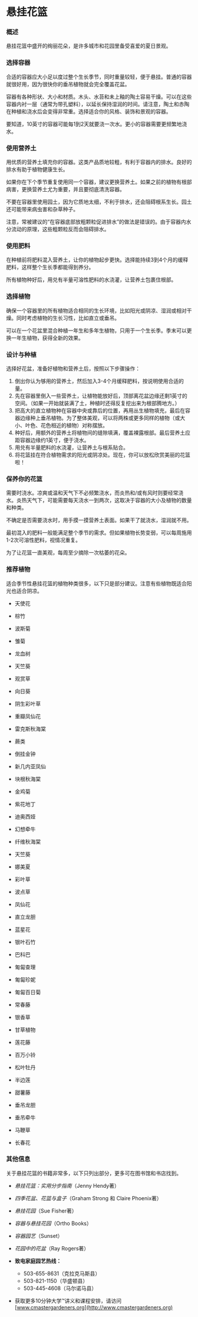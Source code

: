 # 悬挂花篮

### 概述

悬挂花篮中盛开的绚丽花朵，是许多城市和花园里备受喜爱的夏日景观。

### 选择容器

合适的容器应大小足以度过整个生长季节，同时重量较轻，便于悬挂。普通的容器就很好用，因为很快你的垂吊植物就会完全覆盖花盆。

容器有各种形状、大小和材质。木头、水苔和未上釉的陶土容易干燥。可以在这些容器内衬一层（通常为带孔塑料），以延长保持湿润的时间。请注意，陶土和赤陶在种植和浇水后会变得非常重。选择适合你的风格、装饰和景观的容器。

要知道，10英寸的容器可能每1到2天就要浇一次水。更小的容器需要更频繁地浇水。

### 使用营养土

用优质的营养土填充你的容器。这类产品质地较粗，有利于容器内的排水。良好的排水有助于植物健康生长。

如果你在下个季节重复使用同一个容器，建议更换营养土。如果之前的植物有根部病害，更换营养土尤为重要，并且要彻底清洗容器。

不要在容器里使用园土，因为它质地太细，不利于排水，还会阻碍根系生长。园土还可能带来病虫害和杂草种子。

注意，常被建议的“在容器底部放粗颗粒促进排水”的做法是错误的。由于容器内水分流动的原理，这些粗颗粒反而会阻碍排水。

### 使用肥料

在种植前将肥料混入营养土，让你的植物起步更快。选择能持续3到4个月的缓释肥料，这样整个生长季都能得到养分。

所有植物种好后，用兑有半量可溶性肥料的水浇灌，让营养土包裹住根部。

### 选择植物

确保一个容器里的所有植物适合相同的生长环境，比如阳光或阴凉、湿润或相对干燥。同时考虑植物的生长习性，比如直立或垂吊。

可以在一个花盆里混合种植一年生和多年生植物，只用于一个生长季。季末可以更换一年生植物，获得全新的效果。

### 设计与种植

选择好花盆，准备好植物和营养土后，按照以下步骤操作：

1. 倒出你认为够用的营养土，然后加入3-4个月缓释肥料，按说明使用合适的量。
2. 先在容器里倒入一些营养土，让植物能放好后，顶部离花盆边缘还剩1英寸的空间。（如果一开始就装满了土，种植时还得反复挖出来为根部腾地方。）
3. 把高大的直立植物种在容器中央或靠后的位置，再用丛生植物填充，最后在容器边缘种上垂吊植物。为了整体美观，可以将两株或更多同样的植物（或大小、叶色、花色相近的植物）对称摆放。
4. 种好后，用额外的营养土将植物间的缝隙填满，覆盖裸露根部。最后营养土应距容器边缘约1英寸，便于浇水。
5. 用兑有半量肥料的水浇灌，让营养土与根系贴合。
6. 将花篮挂在符合植物需求的阳光或阴凉处。现在，你可以放松欣赏美丽的花篮啦！

### 保养你的花篮

需要时浇水。凉爽或温和天气下不必频繁浇水，而炎热和/或有风时则要经常浇水。炎热天气下，可能需要每天浇水一到两次，这取决于容器的大小及植物的数量和种类。

不确定是否需要浇水时，用手摸一摸营养土表面。如果干了就浇水，湿润就不用。

最初混入的肥料一般能满足整个季节的需求。但如果植物长势变弱，可以每周施用1-2次可溶性肥料，视情况重复。

为了让花篮一直美观，每周至少摘除一次枯萎的花朵。

### 推荐植物

适合季节性悬挂花篮的植物种类很多，以下只是部分建议。注意有些植物既适合阳光也适合阴凉。


- 天使花
- 棕竹
- 波斯菊
- 雏菊
- 龙血树
- 天竺葵
- 观赏草


- 向日葵
- 阴生彩叶草
- 重瓣凤仙花
- 雷克斯秋海棠
- 蕨类
- 倒挂金钟
- 新几内亚凤仙
- 块根秋海棠


- 金鸡菊
- 紫花地丁
- 迪奥西娅
- 幻想牵牛
- 纤维秋海棠


- 天竺葵
- 娜美夏
- 彩叶草
- 波点草
- 凤仙花
- 直立龙胆


- 蓝星花
- 银叶石竹
- 巴科巴
- 匍匐查理
- 匍匐珍妮
- 匍匐百日菊
- 常春藤
- 银香草
- 甘草植物


- 莲花藤
- 百万小铃
- 松叶牡丹
- 半边莲
- 甜薯藤
- 垂吊龙胆
- 垂吊牵牛
- 马鞭草
- 长春花

### 其他信息

关于悬挂花篮的书籍非常多，以下只列出部分，更多可在图书馆和书店找到。

- *悬挂花篮：实用分步指南*（Jenny Hendy著）
- *四季花盆、花篮与盒子*（Graham Strong 和 Claire Phoenix著）
- *悬挂花园*（Sue Fisher著）
- *容器与悬挂花园*（Ortho Books）
- *容器园艺*（Sunset）
- *花园中的花盆*（Ray Rogers著）


- **致电家庭园艺热线：**
  - 503-655-8631（克拉克马斯县）
  - 503-821-1150（华盛顿县）
  - 503-445-4608（马尔诺马县）
- 获取更多10分钟大学™讲义和课程安排，请访问 [www.cmastergardeners.org](http://www.cmastergardeners.org)
